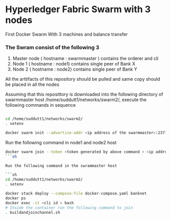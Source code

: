 # Hyperledger Fabric Swarm with 3 nodes
First Docker Swarm With 3 machines and balance transfer

### The Swram consist of the following 3 
1. Master node ( hostname : swarmmaster ) contains the orderer and cli
2. Node 1 ( hostname : node1) contains single peer of Bank X
3. Node 2 ( hostname : node2) contains single peer of Bank Y

All the arttifacts of this repository should be pulled and same copy should be placed in all the nodes

Assuming that this reposittory is downloaded into the following directory of swarmmaster host 
/home/suddutt1/networks/swarm2/, execute the following commands in sequence 

```sh

cd /home/suddutt1/networks/swarm2/
. setenv

docker swarm init --advertise-addr <ip address of the swarmmaster>:2377

```
Run the following command in node1 and node2 host
```sh
docker swarm join --token <token generated by above command > <ip address of the swarmmaster>:2377
```sh

Run the following command in the swrammaster host

```sh
cd /home/suddutt1/networks/swarm2/
. setenv

docker stack deploy --compose-file docker-compose.yaml banknet
docker ps
docker exec -it <cli id > bash
# Inside the container run the following command to join 
. buildandjoinchannel.sh

```
